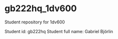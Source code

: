 # gb222hq_1dv600
Student repository for 1dv600

Student id: gb222hq
Student full name: Gabriel Björlin

